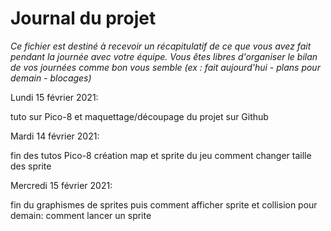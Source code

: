 # Journal du projet

*Ce fichier est destiné à recevoir un récapitulatif de ce que vous avez fait pendant la journée avec votre équipe. Vous êtes libres d'organiser le bilan de vos journées comme bon vous semble (ex : fait aujourd'hui - plans pour demain - blocages)*

Lundi 15 février 2021: 

 tuto sur Pico-8 et maquettage/découpage du projet sur Github

Mardi 14 février 2021: 

 fin des tutos Pico-8
 création map et sprite du jeu
 comment changer taille des sprite 

Mercredi 15 février 2021: 

fin du graphismes de sprites puis comment afficher sprite et collision
pour demain: comment lancer un sprite 